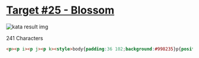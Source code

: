 # [Target #25 - Blossom](https://cssbattle.dev/play/25)

![kata result img](https://cssbattle.dev/targets/25.png)

241 Characters

```HTML
<p><p i><p j><p k><style>body{padding:36 102;background:#998235}p{position:fixed;width:80;height:100;background:#1a4341;border-radius:0 53q}[i],[k]{height:60;top:164;background:#f3ac3c}[j],[k]{transform:scaleX(-1);left:210;top:124}[k]{top:44
```
